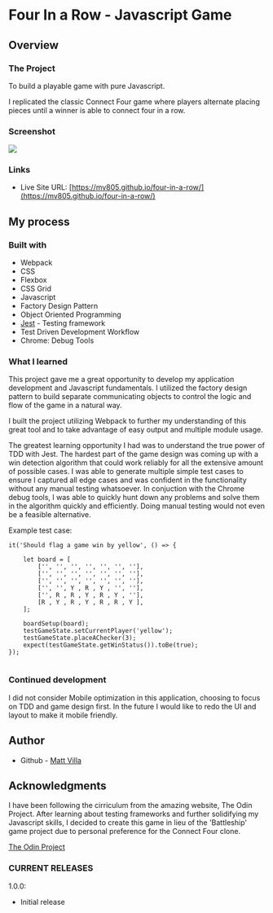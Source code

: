 # Four In a Row - Javascript Game

## Overview

### The Project

To build a playable game with pure Javascript. 

I replicated the classic Connect Four game where players alternate placing pieces until a winner is able to connect four in a row.

### Screenshot

![](../Screenshot.PNG)

### Links

- Live Site URL: [https://mv805.github.io/four-in-a-row/](https://mv805.github.io/four-in-a-row/)

## My process

### Built with

- Webpack
- CSS
- Flexbox
- CSS Grid
- Javascript
- Factory Design Pattern
- Object Oriented Programming
- [Jest](https://jestjs.io/) - Testing framework
- Test Driven Development Workflow
- Chrome: Debug Tools

### What I learned

This project gave me a great opportunity to develop my application development and Javascript fundamentals. I utilized the factory design pattern to build separate communicating objects to control the logic and flow of the game in a natural way. 

I built the project utilizing Webpack to further my understanding of this great tool and to take advantage of easy output and multiple module usage. 

The greatest learning opportunity I had was to understand the true power of TDD with Jest. The hardest part of the game design was coming up with a win detection algorithm that could work reliably for all the extensive amount of possible cases. I was able to generate multiple simple test cases to ensure I captured all edge cases and was confident in the functionality without any manual testing whatsoever. In conjuction with the Chrome debug tools, I was able to quickly hunt down any problems and solve them in the algorithm quickly and efficiently. Doing manual testing would not even be a feasible alternative.

Example test case:

```
it('Should flag a game win by yellow', () => {

    let board = [
        ['', '', '', '', '', '', ''],
        ['', '', '', '', '', '', ''],
        ['', '', '', '', '', '', ''],
        ['', '', Y , R , Y , '', ''],
        ['', R , R , Y , R , Y , ''],
        [R , Y , R , Y , R , R , Y ],
    ];

    boardSetup(board);
    testGameState.setCurrentPlayer('yellow');
    testGameState.placeAChecker(3);
    expect(testGameState.getWinStatus()).toBe(true);
});
            
```
### Continued development

I did not consider Mobile optimization in this application, choosing to focus on TDD and game design first. In the future I would like to redo the UI and layout to make it mobile friendly.

## Author

- Github - [Matt Villa](https://github.com/mv805)

## Acknowledgments

I have been following the cirriculum from the amazing website, The Odin Project. After learning about testing frameworks and further solidifying my Javascript skills, I decided to create this game in lieu of the 'Battleship' game project due to personal preference for the Connect Four clone.

[The Odin Project](https://theodinproject.com)

### CURRENT RELEASES

1.0.0: 
- Initial release